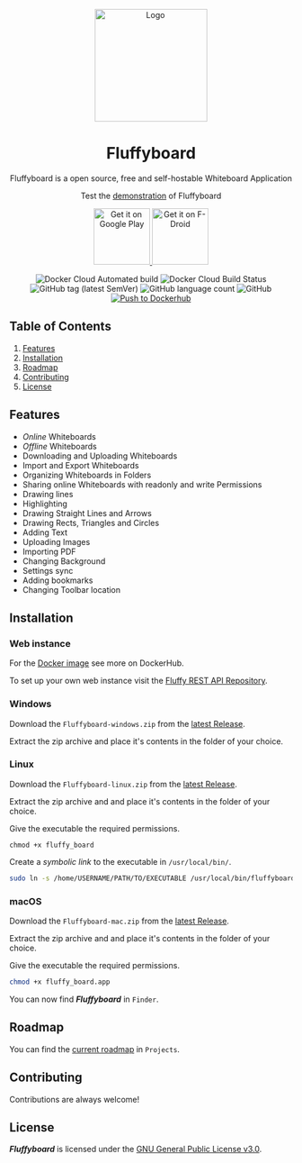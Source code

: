 <p align="center"><img src="https://cdn.oblivioncoding.pro/fluffy_board/AppLogo.png" height="200" alt="Logo"></p>

<h1 align="center">Fluffyboard</h1>

<p align="center">Fluffyboard is a open source, free and self-hostable Whiteboard Application</p>
<p align="center">Test the <a href="https://fluffyboard.obco.pro/">demonstration</a> of Fluffyboard</p>

<p align="center">
  <a href='https://play.google.com/store/apps/details?id=pro.oblivioncoding.fluffy_board'>
    <img alt='Get it on Google Play' src='https://play.google.com/intl/en_us/badges/static/images/badges/en_badge_web_generic.png'/ height="100">
  </a>
  <a href='https://f-droid.org/packages/pro.oblivioncoding.fluffy_board/'>
    <img alt='Get it on F-Droid' src='https://fdroid.gitlab.io/artwork/badge/get-it-on.png'/ height="100">
  </a>
</p>
<p align="center">
  <img src="https://img.shields.io/docker/cloud/automated/yonggan/fluffy_board-web" alt="Docker Cloud Automated build" heigt="50">
  <img src="https://img.shields.io/docker/cloud/build/yonggan/fluffy_board-web" alt="Docker Cloud Build Status" heigt="50">
  <img alt="GitHub tag (latest SemVer)" src="https://img.shields.io/github/v/tag/Y0ngg4n/fluffy_board" heigt="50">
  <img alt="GitHub language count" src="https://img.shields.io/github/languages/count/Y0ngg4n/fluffy_board" heigt="50">
  <img alt="GitHub" src="https://img.shields.io/github/license/Y0ngg4n/fluffy_board" heigt="50">
  <a href="https://github.com/Y0ngg4n/fluffy_board/actions/workflows/dockerhub.yaml"><img alt="Push to Dockerhub" src="https://github.com/Y0ngg4n/fluffy_board/actions/workflows/dockerhub.yaml/badge.svg"/></a>
</p>

<h2>Table of Contents</h2>

<ol>
    <li><a href="#Features">Features</a></li>
    <li><a href="#Installation">Installation</a></li>
    <li><a href="#Roadmap">Roadmap</a></li>
    <li><a href="#Contributing">Contributing</a></li>
    <li><a href="#License">License</a></li>
</ol>

<h2 id="Features">Features</h2>

<ul>
    <li><i>Online</i> Whiteboards</li>
    <li><i>Offline</i> Whiteboards</li>
    <li>Downloading and Uploading Whiteboards</li>
    <li>Import and Export Whiteboards</li>
    <li>Organizing Whiteboards in Folders</li>
    <li>Sharing online Whiteboards with readonly and write Permissions</li>
    <li>Drawing lines</li>
    <li>Highlighting</li>
    <li>Drawing Straight Lines and Arrows</li>
    <li>Drawing Rects, Triangles and Circles</li>
    <li>Adding Text</li>
    <li>Uploading Images</li>
    <li>Importing PDF</li>
    <li>Changing Background</li>
    <li>Settings sync</li>
    <li>Adding bookmarks</li>
    <li>Changing Toolbar location</li>
</ul>



<h2 id="Installation">Installation</h2>

### Web instance

For the <a href="https://hub.docker.com/repository/docker/yonggan/fluffy_board-web/">Docker image</a> see more on DockerHub.

To set up your own web instance visit the <a href="Repository">Fluffy REST API Repository</a>.

### Windows

Download the `Fluffyboard-windows.zip` from the <a href="https://github.com/Y0ngg4n/fluffy_board/releases">latest Release</a>.

Extract the zip archive and place it's contents in the folder of your choice.

### Linux

Download the `Fluffyboard-linux.zip` from the <a href="https://github.com/Y0ngg4n/fluffy_board/releases">latest Release</a>.

Extract the zip archive and and place it's contents in the folder of your choice.

Give the executable the required permissions.

```terminal
chmod +x fluffy_board
```

Create a *symbolic link* to the executable in `/usr/local/bin/`.

```sh
sudo ln -s /home/USERNAME/PATH/TO/EXECUTABLE /usr/local/bin/fluffyboard
```

### macOS

Download the `Fluffyboard-mac.zip` from the <a href="https://github.com/Y0ngg4n/fluffy_board/releases">latest Release</a>.

Extract the zip archive and and place it's contents in the folder of your choice.

Give the executable the required permissions.

```sh
chmod +x fluffy_board.app
```

You can now find ***Fluffyboard*** in `Finder`.

<h2 id="Roadmap">Roadmap</h2>

You can find the <a href="https://github.com/Y0ngg4n/fluffy_board/projects/2">current roadmap</a> in `Projects`.

<h2 id="Contributing">Contributing</h2>

Contributions are always welcome!

<h2 id="License">License</h2>

***Fluffyboard*** is licensed under the <a href="GNU General Public License v3.0">GNU General Public License v3.0</a>.

